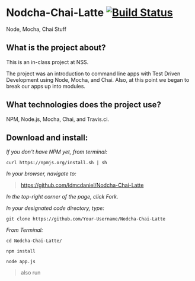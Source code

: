 # Nodcha-Chai-Latte [![Build Status](https://travis-ci.org/ldmcdaniel/Nodcha-Chai-Latte.svg?branch=master)](https://travis-ci.org/ldmcdaniel/Nodcha-Chai-Latte)

Node, Mocha, Chai Stuff
## What is the project about?

This is an in-class project at NSS.

The project was an introduction to command line apps with Test Driven Development using Node, Mocha, and Chai.  Also, at this point we began to break our apps up into modules.

## What technologies does the project use?

NPM, Node.js, Mocha, Chai, and Travis.ci.

## Download and install:

*If you don't have NPM yet, from terminal:*

````curl https://npmjs.org/install.sh | sh````

*In your browser, navigate to:*
>https://github.com/ldmcdaniel/Nodcha-Chai-Latte

*In the top-right corner of the page, click Fork.*

*In your designated code directory, type:*

````git clone https://github.com/Your-Username/Nodcha-Chai-Latte````

*From Terminal:*

````cd Nodcha-Chai-Latte/````

````npm install````

````node app.js````

>also run

````node cheer.js

